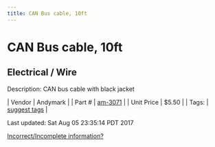 ```yaml
---
title: CAN Bus cable, 10ft
---
```


# CAN Bus cable, 10ft
## Electrical / Wire
Description: 	CAN bus cable with black jacket 

| Vendor | Andymark | 
| Part # | [am-3071](http://www.andymark.com/product-p/am-3071.htm) | 
| Unit Price | $5.50 | 
| Tags: | [suggest tags](https://docs.google.com/forms/d/e/1FAIpQLSeWyY8v3RgOty-MyWmh9U0iivNYN_molChYyS-0U-o-kOAv_g/viewform) | 

Last updated: Sat Aug 05 23:35:14 PDT 2017

 [Incorrect/Incomplete information?](https://docs.google.com/forms/d/e/1FAIpQLSeWyY8v3RgOty-MyWmh9U0iivNYN_molChYyS-0U-o-kOAv_g/viewform)